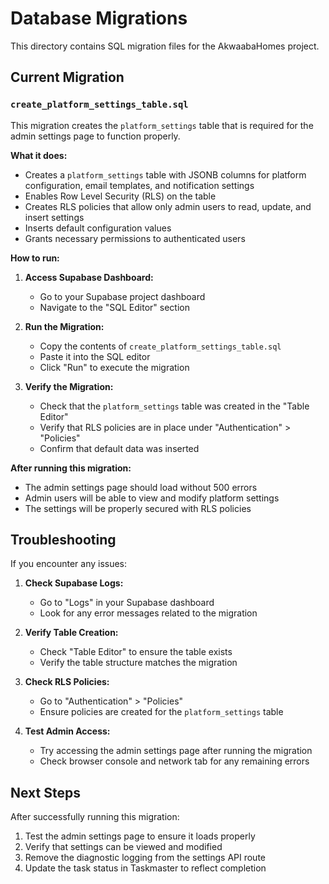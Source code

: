# Database Migrations

This directory contains SQL migration files for the AkwaabaHomes project.

## Current Migration

### `create_platform_settings_table.sql`

This migration creates the `platform_settings` table that is required for the admin settings page to function properly.

**What it does:**
- Creates a `platform_settings` table with JSONB columns for platform configuration, email templates, and notification settings
- Enables Row Level Security (RLS) on the table
- Creates RLS policies that allow only admin users to read, update, and insert settings
- Inserts default configuration values
- Grants necessary permissions to authenticated users

**How to run:**

1. **Access Supabase Dashboard:**
   - Go to your Supabase project dashboard
   - Navigate to the "SQL Editor" section

2. **Run the Migration:**
   - Copy the contents of `create_platform_settings_table.sql`
   - Paste it into the SQL editor
   - Click "Run" to execute the migration

3. **Verify the Migration:**
   - Check that the `platform_settings` table was created in the "Table Editor"
   - Verify that RLS policies are in place under "Authentication" > "Policies"
   - Confirm that default data was inserted

**After running this migration:**
- The admin settings page should load without 500 errors
- Admin users will be able to view and modify platform settings
- The settings will be properly secured with RLS policies

## Troubleshooting

If you encounter any issues:

1. **Check Supabase Logs:**
   - Go to "Logs" in your Supabase dashboard
   - Look for any error messages related to the migration

2. **Verify Table Creation:**
   - Check "Table Editor" to ensure the table exists
   - Verify the table structure matches the migration

3. **Check RLS Policies:**
   - Go to "Authentication" > "Policies"
   - Ensure policies are created for the `platform_settings` table

4. **Test Admin Access:**
   - Try accessing the admin settings page after running the migration
   - Check browser console and network tab for any remaining errors

## Next Steps

After successfully running this migration:

1. Test the admin settings page to ensure it loads properly
2. Verify that settings can be viewed and modified
3. Remove the diagnostic logging from the settings API route
4. Update the task status in Taskmaster to reflect completion
